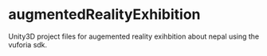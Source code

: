 # augmentedRealityExhibition
Unity3D project files for augemented reality exihbition about nepal using the vuforia sdk.
